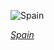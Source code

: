 
![Spain](https://www.gstatic.com/prettyearth/assets/full/1500.jpg)

*[Spain](https://www.google.com/maps/@40.415652,-3.703396,17z/data=!3m1!1e3)*
